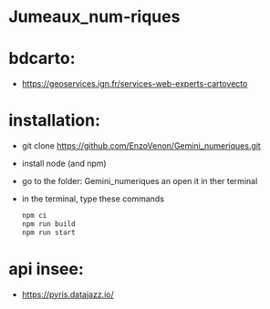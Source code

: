 # Jumeaux_num-riques

# bdcarto:
 - https://geoservices.ign.fr/services-web-experts-cartovecto
 

# installation: 
- git clone https://github.com/EnzoVenon/Gemini_numeriques.git
- install node (and npm)
- go to the folder:  Gemini_numeriques an open it in ther terminal 
- in the terminal, type these commands

    ```bash
    npm ci 
    npm run build 
    npm run start 
    ```

# api insee: 
  - https://pyris.datajazz.io/

